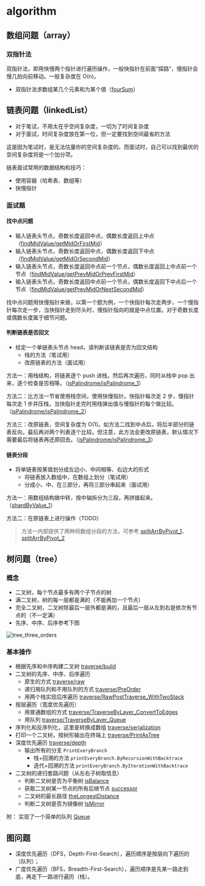 # algorithm

## 数组问题（array）

### 双指针法

双指针法，即用快慢两个指针进行遍历操作，一般快指针在前面“探路”，慢指针会慢几拍向前移动。一般复杂度在 O(n)。

- 双指针法求数组某几个元素和为某个值（[fourSum](./array/doublePointer/fourSum.go)）

## 链表问题（linkedList）

- 对于笔试，不用太在乎空间复杂度，一切为了时间复杂度
- 对于面试，时间复杂度放在第一位，但一定要找到空间最省的方法

这是因为笔试时，是无法估量你的空间复杂度的。而面试时，自己可以找到最优的空间复杂度将是一个加分项。

链表面试常用的数据结构和技巧：

- 使用容器（哈希表、数组等）
- 快慢指针

### 面试题

#### 找中点问题

- 输入链表头节点，奇数长度返回中点，偶数长度返回上中点（[findMidValue/getMidOrFirstMid](./linkedList/findMidValue/main.go)）
- 输入链表头节点，奇数长度返回中点，偶数长度返回下中点（[findMidValue/getMidOrSecondMid](./linkedList/findMidValue/main.go)）
- 输入链表头节点，奇数长度返回中点前一个节点，偶数长度返回上中点前一个节点（[findMidValue/getPrevMidOrPrevFirstMid](./linkedList/findMidValue/main.go)）
- 输入链表头节点，奇数长度返回中点前一个节点，偶数长度返回下中点后一个节点（[findMidValue/getPrevMidOrNextSecondMid](./linkedList/findMidValue/main.go)）

找中点问题用快慢指针来做，以第一个题为例，一个快指针每次走两步，一个慢指针每次走一步，当快指针走到尽头时，慢指针指向的就是中点位置。对于奇数长度或偶数长度属于细节问题。

#### 判断链表是否回文

- 给定一个单链表头节点 head，请判断该链表是否为回文结构
    - 栈的方法（笔试用）
    - 改原链表的方法（面试用）

方法一：用栈结构，将链表逐个 push 进栈，然后再次遍历，同时从栈中 pop 出来，逐个检查是否相等。（[isPalindrome/isPalindrome_1](./linkedList/isPalindrome/main.go)）

方法二：比方法一节省使用栈空间，使用快慢指针。快指针每次走 2 步，慢指针每次走 1 步并压栈，当快指针走完时用栈弹出值与慢指针的每个做比较。（[isPalindrome/isPalindrome_2](./linkedList/isPalindrome/main.go)）

方法三：改原链表，空间复杂度为 O(1)。如方法二找到中点后，将后半部分的链表反向，最后再对两个列表逐个比较。但注意，此方法会更改原链表，默认情况下需要最后将链表再还原回去。（[isPalindrome/isPalindrome_3](./linkedList/isPalindrome/main.go)）

#### 链表分段

- 将单链表按某值划分成左边小、中间相等、右边大的形式
    - 将链表放入数组中，在数组上划分（笔试用）
    - 分成小、中、在三部分，再将三部分串起来（面试用）

方法一：用数组结构做中转，按中轴拆分为三段，再拼接起来。（[shardByValue_1](./linkedList/shardByValue/main.go)）


方法二：在原链表上进行操作（TODO）

> 方法一内部提供了两种将数组分段的方法，可参考 [splitArrByPivot_1](./linkedList/shardByValue/main.go/splitArrByPivot_1)、[splitArrByPivot_2](./linkedList/shardByValue/main.go/splitArrByPivot_2)

## 树问题（tree）

### 概念

- 二叉树，每个节点最多有两个子节点的树
- 满二叉树，树的每一层都是满的（不能再加一个节点）
- 完全二叉树，二叉树除最后一层外都是满的，且最后一层从左到右是依次有节点的（不一定满）
- 先序、中序、后序参考下图

![tree_three_orders](https://upload-images.jianshu.io/upload_images/3491218-8de0fc68fe963f46.png?imageMogr2/auto-orient/strip%7CimageView2/2/w/1240)

### 基本操作

- 根据先序和中序构建二叉树 [traverse/build](./tree/build/main.go)
- 二叉树的先序、中序、后序遍历
    - 原生的方式 [traverse/raw](./tree/traverse/raw.go)
    - 递归用队列和不用队列的方式 [traverse/PreOrder](./tree/traverse/recursion.go)
    - 用两个栈实现后序遍历 [traverse/RawPostTraverse_WithTwoStack](./tree/traverse/raw.go)
- 按层遍历（宽度优先遍历）
    - 用普通数组的方式 [traverse/TraverseByLayer_ConvertToEdges](tree/traverse/layer.go)
    - 用队列 [traverse/TraverseByLayer_Queue](tree/traverse/layer.go)
- 序列化和反序列化，这里是转换成数组 [traverse/serialization](tree/traverse/serialization.go)
- 打印一个二叉树，按树形输出在终端上 [traverse/PrintAsTree](tree/traverse/printTree.go)
- 深度优先遍历 [traverse/depth](tree/traverse/depth.go)
    - 输出所有的分支 `PrintEveryBranch`
        - 栈+回溯的方法 `printEveryBranch.ByRecursionWithBacktrace`
        - 迭代+回溯的方法 `printEveryBranch.ByIterationWithBacktrace`
- 二叉树的递归套路问题（从左右子树取信息）
    - 判断二叉树是否为平衡树 [isBalance](tree/isBalance/main.go)
    - 获取二叉树某一节点的所有后继节点 [successor](tree/successor/getSuccessors.go)
    - 二叉树的最长路径 [theLongestDistance](tree/theLongestDistance/main.go)
    - 判断二叉树是否为镜像树 [IsMirror](tree/traverse/isMirror.go)

附： 实现了一个简单的队列 [Queue](./tree/share/simpleQueue.go)

## 图问题

- 深度优先遍历（DFS，Depth-First-Search），遍历顺序是按层向下遍历的（队列）；
- 广度优先遍历（BFS，Breadth-First-Search），遍历顺序是先某一路走到底，再走下一路进行遍历（栈）。
